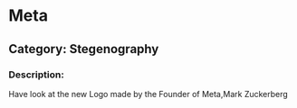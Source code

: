 # Meta
## Category: Stegenography


### Description:
Have look at the new Logo made by the Founder of Meta,Mark Zuckerberg